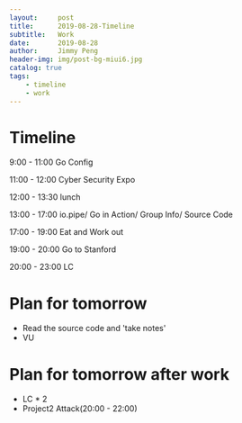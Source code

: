 ```yaml
---
layout:     post
title:      2019-08-28-Timeline
subtitle:   Work
date:       2019-08-28
author:     Jimmy Peng
header-img: img/post-bg-miui6.jpg
catalog: true
tags:
    - timeline
    - work
---
```


# Timeline

9:00 - 11:00 Go Config

11:00 - 12:00 Cyber Security Expo

12:00 - 13:30 lunch

13:00 - 17:00 io.pipe/ Go in Action/ Group Info/ Source Code

17:00 - 19:00 Eat and Work out

19:00 - 20:00 Go to Stanford

20:00 - 23:00 LC


# Plan for tomorrow
- Read the source code and 'take notes'
- VU

# Plan for tomorrow after work
- LC * 2
- Project2 Attack(20:00 - 22:00)

